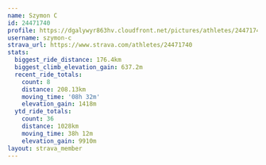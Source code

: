 ```yaml
---
name: Szymon C
id: 24471740
profile: https://dgalywyr863hv.cloudfront.net/pictures/athletes/24471740/7213253/2/large.jpg
username: szymon-c
strava_url: https://www.strava.com/athletes/24471740
stats:
  biggest_ride_distance: 176.4km
  biggest_climb_elevation_gain: 637.2m
  recent_ride_totals:
    count: 8
    distance: 208.13km
    moving_time: '08h 32m'
    elevation_gain: 1418m
  ytd_ride_totals:
    count: 36
    distance: 1028km
    moving_time: 38h 12m
    elevation_gain: 9910m
layout: strava_member
--- 
```

